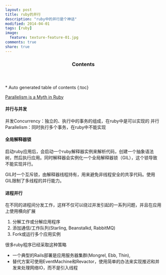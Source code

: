 ```yaml
---
layout: post
title: ruby的并行
description: "ruby中的并行是个神话"
modified: 2014-04-01
tags: [ruby]
image:
  feature: texture-feature-01.jpg
comments: true
share: true
---
```


<section id="table-of-contents" class="toc">
  <header>
    <h3>Contents</h3>
  </header>
<div id="drawer" markdown="1">
*  Auto generated table of contents
{:toc}
</div>
</section><!-- /#table-of-contents -->


[Parallelism is a Myth in Ruby](http://www.igvita.com/2008/11/13/concurrency-is-a-myth-in-ruby/)

#### 并行与并发

并发Concurrency：独立的、执行中的事务的组成，在ruby中是可以实现的
并行Parallelism：同时执行多个事务，在ruby中不能实现

#### 全局解释器锁

启动ruby应用后，会启动一个ruby解释器实例来解析代码，创建一个抽象语法树，然后执行应用。同时解释器会实例化一个全局解释器锁（GIL），这个锁导致不能实现并行。

GIL时一个互斥锁，由解释器线程持有，用来避免非线程安全的共享代码。使用GIL限制了多线程的并行能力。

#### 进程并行

在不同的进程间分发工作，这样不仅可以绕过并发引起的一系列问题，并且在应用上使用横向扩展

1. 分解工作或分解应用程序
2. 添加通信/工作队列(Starling, Beanstalkd, RabbitMQ)
3. Fork或运行多个应用实例

很多ruby程序已经采取这种策略

- 一个典型的Rails部署是应用服务器集群(Mongrel, Ebb, Thin),
- 替代方案可使用EventMachine和Revactor，使用简单的办法来实现推迟和并发来处理网络IO，而不是引入线程
